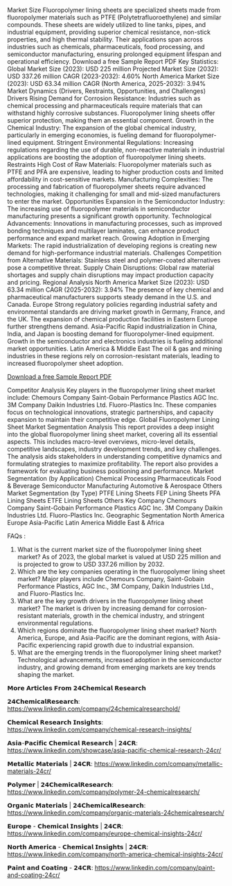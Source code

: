 Market Size
Fluoropolymer lining sheets are specialized sheets made from fluoropolymer materials such as PTFE (Polytetrafluoroethylene) and similar compounds. These sheets are widely utilized to line tanks, pipes, and industrial equipment, providing superior chemical resistance, non-stick properties, and high thermal stability. Their applications span across industries such as chemicals, pharmaceuticals, food processing, and semiconductor manufacturing, ensuring prolonged equipment lifespan and operational efficiency.
Download a free Sample Report PDF
Key Statistics:
Global Market Size (2023): USD 225 million
Projected Market Size (2032): USD 337.26 million
CAGR (2023-2032): 4.60%
North America Market Size (2023): USD 63.34 million
CAGR (North America, 2025-2032): 3.94%
Market Dynamics (Drivers, Restraints, Opportunities, and Challenges)
Drivers
Rising Demand for Corrosion Resistance: Industries such as chemical processing and pharmaceuticals require materials that can withstand highly corrosive substances. Fluoropolymer lining sheets offer superior protection, making them an essential component.
Growth in the Chemical Industry: The expansion of the global chemical industry, particularly in emerging economies, is fueling demand for fluoropolymer-lined equipment.
Stringent Environmental Regulations: Increasing regulations regarding the use of durable, non-reactive materials in industrial applications are boosting the adoption of fluoropolymer lining sheets.
Restraints
High Cost of Raw Materials: Fluoropolymer materials such as PTFE and PFA are expensive, leading to higher production costs and limited affordability in cost-sensitive markets.
Manufacturing Complexities: The processing and fabrication of fluoropolymer sheets require advanced technologies, making it challenging for small and mid-sized manufacturers to enter the market.
Opportunities
Expansion in the Semiconductor Industry: The increasing use of fluoropolymer materials in semiconductor manufacturing presents a significant growth opportunity.
Technological Advancements: Innovations in manufacturing processes, such as improved bonding techniques and multilayer laminates, can enhance product performance and expand market reach.
Growing Adoption in Emerging Markets: The rapid industrialization of developing regions is creating new demand for high-performance industrial materials.
Challenges
Competition from Alternative Materials: Stainless steel and polymer-coated alternatives pose a competitive threat.
Supply Chain Disruptions: Global raw material shortages and supply chain disruptions may impact production capacity and pricing.
Regional Analysis
North America
Market Size (2023): USD 63.34 million
CAGR (2025-2032): 3.94%
The presence of key chemical and pharmaceutical manufacturers supports steady demand in the U.S. and Canada.
Europe
Strong regulatory policies regarding industrial safety and environmental standards are driving market growth in Germany, France, and the UK.
The expansion of chemical production facilities in Eastern Europe further strengthens demand.
Asia-Pacific
Rapid industrialization in China, India, and Japan is boosting demand for fluoropolymer-lined equipment.
Growth in the semiconductor and electronics industries is fueling additional market opportunities.
Latin America & Middle East
The oil & gas and mining industries in these regions rely on corrosion-resistant materials, leading to increased fluoropolymer sheet adoption.

[Download a free Sample Report PDF](url)

Competitor Analysis 
Key players in the fluoropolymer lining sheet market include:
Chemours Company
Saint-Gobain Performance Plastics
AGC Inc.
3M Company
Daikin Industries Ltd.
Fluoro-Plastics Inc.
These companies focus on technological innovations, strategic partnerships, and capacity expansion to maintain their competitive edge.
Global Fluoropolymer Lining Sheet Market Segmentation Analysis
This report provides a deep insight into the global fluoropolymer lining sheet market, covering all its essential aspects. This includes macro-level overviews, micro-level details, competitive landscapes, industry development trends, and key challenges.
The analysis aids stakeholders in understanding competitive dynamics and formulating strategies to maximize profitability. The report also provides a framework for evaluating business positioning and performance.
Market Segmentation (by Application)
Chemical Processing
Pharmaceuticals
Food & Beverage
Semiconductor Manufacturing
Automotive & Aerospace
Others
Market Segmentation (by Type)
PTFE Lining Sheets
FEP Lining Sheets
PFA Lining Sheets
ETFE Lining Sheets
Others
Key Company
Chemours Company
Saint-Gobain Performance Plastics
AGC Inc.
3M Company
Daikin Industries Ltd.
Fluoro-Plastics Inc.
Geographic Segmentation
North America
Europe
Asia-Pacific
Latin America
Middle East & Africa

FAQs :

1. What is the current market size of the fluoropolymer lining sheet market?
As of 2023, the global market is valued at USD 225 million and is projected to grow to USD 337.26 million by 2032.
2. Which are the key companies operating in the fluoropolymer lining sheet market?
Major players include Chemours Company, Saint-Gobain Performance Plastics, AGC Inc., 3M Company, Daikin Industries Ltd., and Fluoro-Plastics Inc.
3. What are the key growth drivers in the fluoropolymer lining sheet market?
The market is driven by increasing demand for corrosion-resistant materials, growth in the chemical industry, and stringent environmental regulations.
4. Which regions dominate the fluoropolymer lining sheet market?
North America, Europe, and Asia-Pacific are the dominant regions, with Asia-Pacific experiencing rapid growth due to industrial expansion.
5. What are the emerging trends in the fluoropolymer lining sheet market?
Technological advancements, increased adoption in the semiconductor industry, and growing demand from emerging markets are key trends shaping the market.

𝗠𝗼𝗿𝗲 𝗔𝗿𝘁𝗶𝗰𝗹𝗲𝘀 𝗙𝗿𝗼𝗺 𝟮𝟰𝗖𝗵𝗲𝗺𝗶𝗰𝗮𝗹 𝗥𝗲𝘀𝗲𝗮𝗿𝗰𝗵

𝟮𝟰𝗖𝗵𝗲𝗺𝗶𝗰𝗮𝗹𝗥𝗲𝘀𝗲𝗮𝗿𝗰𝗵: https://www.linkedin.com/company/24chemicalresearchold/

𝗖𝗵𝗲𝗺𝗶𝗰𝗮𝗹 𝗥𝗲𝘀𝗲𝗮𝗿𝗰𝗵 𝗜𝗻𝘀𝗶𝗴𝗵𝘁𝘀: https://www.linkedin.com/company/chemical-research-insights/

𝗔𝘀𝗶𝗮-𝗣𝗮𝗰𝗶𝗳𝗶𝗰 𝗖𝗵𝗲𝗺𝗶𝗰𝗮𝗹 𝗥𝗲𝘀𝗲𝗮𝗿𝗰𝗵 | 𝟮𝟰𝗖𝗥: https://www.linkedin.com/showcase/asia-pacific-chemical-research-24cr/

𝗠𝗲𝘁𝗮𝗹𝗹𝗶𝗰 𝗠𝗮𝘁𝗲𝗿𝗶𝗮𝗹𝘀 | 𝟮𝟰𝗖𝗥: https://www.linkedin.com/company/metallic-materials-24cr/

𝗣𝗼𝗹𝘆𝗺𝗲𝗿 | 𝟮𝟰𝗖𝗵𝗲𝗺𝗶𝗰𝗮𝗹𝗥𝗲𝘀𝗲𝗮𝗿𝗰𝗵: https://www.linkedin.com/company/polymer-24-chemicalresearch/

𝗢𝗿𝗴𝗮𝗻𝗶𝗰 𝗠𝗮𝘁𝗲𝗿𝗶𝗮𝗹𝘀 | 𝟮𝟰𝗖𝗵𝗲𝗺𝗶𝗰𝗮𝗹𝗥𝗲𝘀𝗲𝗮𝗿𝗰𝗵: https://www.linkedin.com/company/organic-materials-24chemicalresearch/

𝗘𝘂𝗿𝗼𝗽𝗲 - 𝗖𝗵𝗲𝗺𝗶𝗰𝗮𝗹 𝗜𝗻𝘀𝗶𝗴𝗵𝘁𝘀 | 𝟮𝟰𝗖𝗥: https://www.linkedin.com/company/europe-chemical-insights-24cr/

𝗡𝗼𝗿𝘁𝗵 𝗔𝗺𝗲𝗿𝗶𝗰𝗮 - 𝗖𝗵𝗲𝗺𝗶𝗰𝗮𝗹 𝗜𝗻𝘀𝗶𝗴𝗵𝘁𝘀 | 𝟮𝟰𝗖𝗥: https://www.linkedin.com/company/north-america-chemical-insights-24cr/

𝗣𝗮𝗶𝗻𝘁 𝗮𝗻𝗱 𝗖𝗼𝗮𝘁𝗶𝗻𝗴 - 𝟮𝟰𝗖𝗥: https://www.linkedin.com/company/paint-and-coating-24cr/
